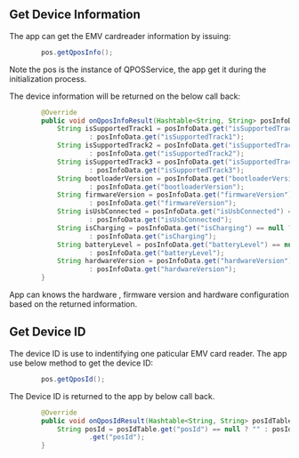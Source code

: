 ## Get Device Information

The app can get the EMV cardreader information by issuing:

```java
		pos.getQposInfo();
```
Note the pos is the instance of QPOSService, the app get it during the initialization process.

The device information will be returned on the below call back:
```java
		@Override
		public void onQposInfoResult(Hashtable<String, String> posInfoData) {
			String isSupportedTrack1 = posInfoData.get("isSupportedTrack1") == null ? ""
					: posInfoData.get("isSupportedTrack1");
			String isSupportedTrack2 = posInfoData.get("isSupportedTrack2") == null ? ""
					: posInfoData.get("isSupportedTrack2");
			String isSupportedTrack3 = posInfoData.get("isSupportedTrack3") == null ? ""
					: posInfoData.get("isSupportedTrack3");
			String bootloaderVersion = posInfoData.get("bootloaderVersion") == null ? ""
					: posInfoData.get("bootloaderVersion");
			String firmwareVersion = posInfoData.get("firmwareVersion") == null ? ""
					: posInfoData.get("firmwareVersion");
			String isUsbConnected = posInfoData.get("isUsbConnected") == null ? ""
					: posInfoData.get("isUsbConnected");
			String isCharging = posInfoData.get("isCharging") == null ? ""
					: posInfoData.get("isCharging");
			String batteryLevel = posInfoData.get("batteryLevel") == null ? ""
					: posInfoData.get("batteryLevel");
			String hardwareVersion = posInfoData.get("hardwareVersion") == null ? ""
					: posInfoData.get("hardwareVersion");
		}

```
App can knows the hardware , firmware version and hardware configuration based on the returned information.


## Get Device ID

The device ID is use to indentifying one paticular EMV card reader. The app use below method to get the device ID:

```java
		pos.getQposId();
```

The Device ID is returned to the app by below call back.

```java
		@Override
		public void onQposIdResult(Hashtable<String, String> posIdTable) {
			String posId = posIdTable.get("posId") == null ? "" : posIdTable
					.get("posId");
		}

```


